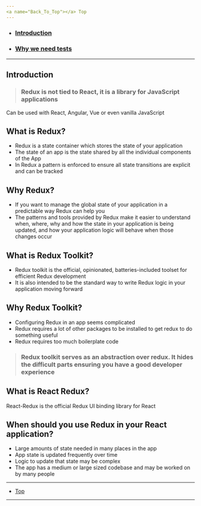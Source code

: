 ```yaml
---
<a name="Back_To_Top"></a> Top
---
```


- ### [Introduction](#Introduction)
- ### [Why we need tests](#Why_we_need_tests)

---

## <a name="Introduction"></a>Introduction

> ### Redux is not tied to React, it is a library for JavaScript applications

Can be used with React, Angular, Vue or even vanilla JavaScript

## What is Redux?

- Redux is a state container which stores the state of your application
- The state of an app is the state shared by all the individual components of the App
- In Redux a pattern is enforced to ensure all state transitions are explicit and can be tracked

## Why Redux?

- If you want to manage the global state of your application in a predictable way Redux can help you
- The patterns and tools provided by Redux make it easier to understand when, where, why and how the state in your application is being updated, and how your application logic will behave when those changes occur

## What is Redux Toolkit?

- Redux toolkit is the official, opinionated, batteries-included toolset for efficient Redux development
- It is also intended to be the standard way to write Redux logic in your application moving forward

## Why Redux Toolkit?

- Configuring Redux in an app seems complicated
- Redux requires a lot of other packages to be installed to get redux to do something useful
- Redux requires too much boilerplate code

> ### Redux toolkit serves as an abstraction over redux. It hides the difficult parts ensuring you have a good developer experience

## What is React Redux?

React-Redux is the official Redux UI binding library for React

## When should you use Redux in your React application?

- Large amounts of state needed in many places in the app
- App state is updated frequently over time
- Logic to update that state may be complex
- The app has a medium or large sized codebase and may be worked on by many people

---

- [Top](#Back_To_Top)

---
